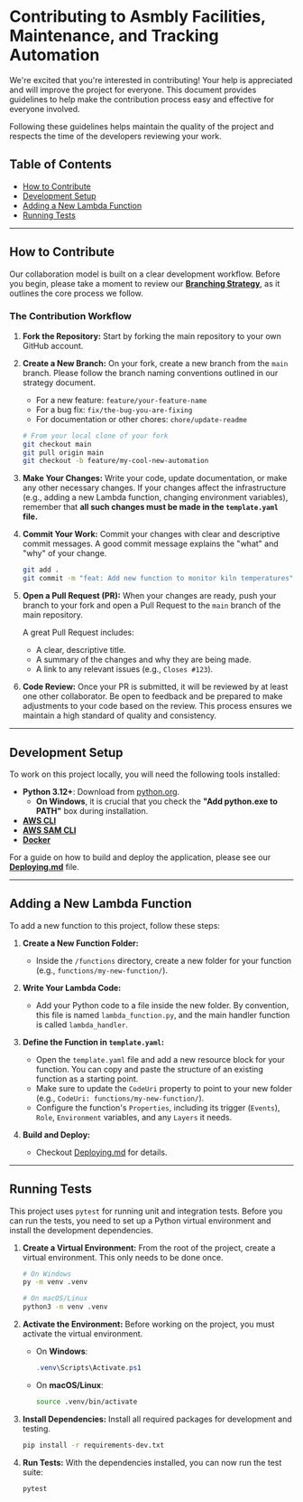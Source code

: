 # Contributing to Asmbly Facilities, Maintenance, and Tracking Automation

We're excited that you're interested in contributing! Your help is appreciated and will improve the project for everyone. This document provides guidelines to help make the contribution process easy and effective for everyone involved.

Following these guidelines helps maintain the quality of the project and respects the time of the developers reviewing your work.

## Table of Contents

- [How to Contribute](#how-to-contribute)
- [Development Setup](#development-setup)
- [Adding a New Lambda Function](#adding-a-new-lambda-function)
- [Running Tests](#running-tests)

---

## How to Contribute

Our collaboration model is built on a clear development workflow. Before you begin, please take a moment to review our [**Branching Strategy**](Branching%20Strategy.md), as it outlines the core process we follow.

### The Contribution Workflow

1.  **Fork the Repository:**
    Start by forking the main repository to your own GitHub account.

2.  **Create a New Branch:**
    On your fork, create a new branch from the `main` branch. Please follow the branch naming conventions outlined in our strategy document.

    * For a new feature: `feature/your-feature-name`
    * For a bug fix: `fix/the-bug-you-are-fixing`
    * For documentation or other chores: `chore/update-readme`

    ```bash
    # From your local clone of your fork
    git checkout main
    git pull origin main
    git checkout -b feature/my-cool-new-automation
    ```

3.  **Make Your Changes:**
    Write your code, update documentation, or make any other necessary changes. If your changes affect the infrastructure (e.g., adding a new Lambda function, changing environment variables), remember that **all such changes must be made in the `template.yaml` file.**

4.  **Commit Your Work:**
    Commit your changes with clear and descriptive commit messages. A good commit message explains the "what" and "why" of your change.

    ```bash
    git add .
    git commit -m "feat: Add new function to monitor kiln temperatures"
    ```

5.  **Open a Pull Request (PR):**
    When your changes are ready, push your branch to your fork and open a Pull Request to the `main` branch of the main repository.

    A great Pull Request includes:
    * A clear, descriptive title.
    * A summary of the changes and why they are being made.
    * A link to any relevant issues (e.g., `Closes #123`).

6.  **Code Review:**
    Once your PR is submitted, it will be reviewed by at least one other collaborator. Be open to feedback and be prepared to make adjustments to your code based on the review. This process ensures we maintain a high standard of quality and consistency.

---

## Development Setup

To work on this project locally, you will need the following tools installed:

*   **Python 3.12+**: Download from [python.org](https://www.python.org/downloads/).
    *   **On Windows**, it is crucial that you check the **"Add python.exe to PATH"** box during installation.
*   [**AWS CLI**](https://aws.amazon.com/cli/)
*   [**AWS SAM CLI**](https://docs.aws.amazon.com/serverless-application-model/latest/developerguide/serverless-sam-cli-install.html)
*   [**Docker**](https://www.docker.com/products/docker-desktop/)

For a guide on how to build and deploy the application, please see our [**Deploying.md**](Deploying.md) file.

---

## Adding a New Lambda Function

To add a new function to this project, follow these steps:

1.  **Create a New Function Folder:**
    * Inside the `/functions` directory, create a new folder for your function (e.g., `functions/my-new-function/`).

2.  **Write Your Lambda Code:**
    * Add your Python code to a file inside the new folder. By convention, this file is named `lambda_function.py`, and the main handler function is called `lambda_handler`.

3.  **Define the Function in `template.yaml`:**
    * Open the `template.yaml` file and add a new resource block for your function. You can copy and paste the structure of an existing function as a starting point.
    * Make sure to update the `CodeUri` property to point to your new folder (e.g., `CodeUri: functions/my-new-function/`).
    * Configure the function's `Properties`, including its trigger (`Events`), `Role`, `Environment` variables, and any `Layers` it needs.

4.  **Build and Deploy:**
    * Checkout [Deploying.md](Deploying.md) for details.

---

## Running Tests

This project uses `pytest` for running unit and integration tests. Before you can run the tests, you need to set up a Python virtual environment and install the development dependencies.

1.  **Create a Virtual Environment:**
    From the root of the project, create a virtual environment. This only needs to be done once.

    ```bash
    # On Windows
    py -m venv .venv

    # On macOS/Linux
    python3 -m venv .venv
    ```

2.  **Activate the Environment:**
    Before working on the project, you must activate the virtual environment.

    *   On **Windows**:
        ```powershell
        .venv\Scripts\Activate.ps1
        ```
    *   On **macOS/Linux**:
        ```bash
        source .venv/bin/activate
        ```

3.  **Install Dependencies:**
    Install all required packages for development and testing.

    ```bash
    pip install -r requirements-dev.txt
    ```

4.  **Run Tests:**
    With the dependencies installed, you can now run the test suite:

    ```bash
    pytest
    ```